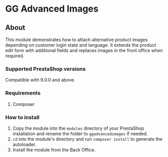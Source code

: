# GG Advanced Images

## About

This module demonstrates how to attach alternative product images depending on customer login state and language. It extends the product edit form with additional fields and replaces images in the front office when required.

### Supported PrestaShop versions

Compatible with 9.0.0 and above.

### Requirements

1. Composer

### How to install

1. Copy the module into the `modules` directory of your PrestaShop installation and rename the folder to `ggadvancedimages` if needed.
2. `cd` into the module's directory and run `composer install` to generate the autoloader.
3. Install the module from the Back Office.
